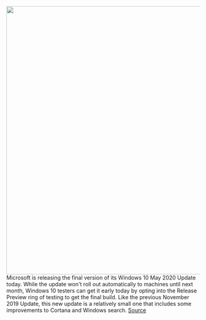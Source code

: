 <img src='https://cdn.vox-cdn.com/thumbor/60rMiScCGeMZEr8l1SGfY-ZD4rU=/0x0:2040x1361/1200x800/filters:focal(857x518:1183x844)/cdn.vox-cdn.com/uploads/chorus_image/image/66665069/windows2_2040.0.0.jpg' width='700px' /><br/>
Microsoft is releasing the final version of its Windows 10 May 2020 Update today. While the update won't roll out automatically to machines until next month, Windows 10 testers can get it early today by opting into the Release Preview ring of testing to get the final build. Like the previous November 2019 Update, this new update is a relatively small one that includes some improvements to Cortana and Windows search.
<a href='https://www.theverge.com/2020/4/16/21224257/microsoft-windows-10-may-update-release-preview-download'> Source <a/>